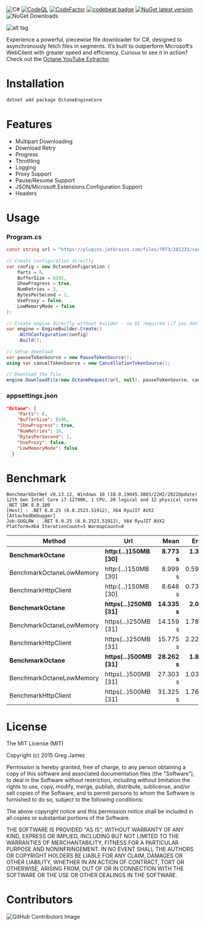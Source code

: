 ![C#](https://github.com/gregyjames/OctaneDownloader/actions/workflows/dotnet.yml/badge.svg)
[![CodeQL](https://github.com/gregyjames/OctaneDownloader/actions/workflows/codeql-analysis.yml/badge.svg?branch=master)](https://github.com/gregyjames/OctaneDownloader/actions/workflows/codeql-analysis.yml)
[![CodeFactor](https://www.codefactor.io/repository/github/gregyjames/octanedownloader/badge)](https://www.codefactor.io/repository/github/gregyjames/octanedownloader)
[![codebeat badge](https://codebeat.co/badges/9154fd6f-ac4b-4f00-8910-66488582efcd)](https://codebeat.co/projects/github-com-gregyjames-octanedownloader-master)
[![NuGet latest version](https://badgen.net/nuget/v/OctaneEngineCore)](https://www.nuget.org/packages/OctaneEngineCore)
![NuGet Downloads](https://img.shields.io/nuget/dt/OctaneEngineCore)

![alt tag](https://image.ibb.co/h2tK8v/Untitled_1.png)


Experience a powerful, piecewise file downloader for C#, designed to asynchronously fetch files in segments. It’s built to outperform Microsoft’s WebClient with greater speed and efficiency. Curious to see it in action? Check out the [Octane YouTube Extractor](https://github.com/gregyjames/OCTANE-YoutubeExtractor).

# Installation
```sh
dotnet add package OctaneEngineCore
```

# Features
* Multipart Downloading
* Download Retry
* Progress
* Throttling
* Logging
* Proxy Support
* Pause/Resume Support
* JSON/Microsoft.Extensions.Configuration Support
* Headers

# Usage
### Program.cs
```csharp
const string url = "https://plugins.jetbrains.com/files/7973/281233/sonarlint-intellij-7.4.0.60471.zip?updateId=281233&pluginId=7973&family=INTELLIJ";
        
// Create configuration directly
var config = new OctaneConfiguration {
    Parts = 6,
    BufferSize = 8192,
    ShowProgress = true,
    NumRetries = 3,
    BytesPerSecond = 1,
    UseProxy = false,
    LowMemoryMode = false
};
        
// Create engine directly without builder - no DI required (if you don't want it!)
var engine = EngineBuilder.Create()
    .WithConfiguration(config)
    .Build();
        
// Setup download
var pauseTokenSource = new PauseTokenSource();
using var cancelTokenSource = new CancellationTokenSource();
        
// Download the file
engine.DownloadFile(new OctaneRequest(url, null), pauseTokenSource, cancelTokenSource).Wait();  
```

### appsettings.json
```json
"Octane": {
    "Parts": 8,
    "BufferSize": 8196,
    "ShowProgress": true,
    "NumRetries": 10,
    "BytesPerSecond": 1,
    "UseProxy": false,
    "LowMemoryMode": false
  }
```
# Benchmark

```
BenchmarkDotNet v0.13.12, Windows 10 (10.0.19045.3803/22H2/2022Update)
12th Gen Intel Core i7-12700K, 1 CPU, 20 logical and 12 physical cores
.NET SDK 8.0.100
[Host] : .NET 6.0.25 (6.0.2523.51912), X64 RyuJIT AVX2 [AttachedDebugger]
Job-GUGLRW : .NET 6.0.25 (6.0.2523.51912), X64 RyuJIT AVX2
Platform=X64 IterationCount=5 WarmupCount=0
```

| Method | Url | Mean | Error | StdDev |
|------------------------- |--------------------- |---------:|--------:|---------:|
| **BenchmarkOctane** | **http:(...)150MB [30]** | **8.773 s** | **1.321 s** | **0.3430 s** |
| BenchmarkOctaneLowMemory | http:(...)150MB [30] | 8.999 s | 0.5978 s | 0.0925 s |
| BenchmarkHttpClient | http:(...)150MB [30] | 8.648 s | 0.7375 s | 0.1915 s |
| **BenchmarkOctane** | **https(...)250MB [31]** | **14.335 s** | **2.095 s** | **0.5440 s** |
| BenchmarkOctaneLowMemory | https(...)250MB [31] | 14.159 s | 1.7879 s | 0.4643 s |
| BenchmarkHttpClient | https(...)250MB [31] | 15.775 s | 2.2267 s | 0.3446 s |
| **BenchmarkOctane** | **https(...)500MB [31]** | **28.262 s** | **1.876 s** | **0.2904 s** |
| BenchmarkOctaneLowMemory | https(...)500MB [31] | 27.303 s | 1.0371 s | 0.2693 s |
| BenchmarkHttpClient | https(...)500MB [31] | 31.325 s | 1.7619 s | 0.2727 s |

# License
The MIT License (MIT)

Copyright (c) 2015 Greg James

Permission is hereby granted, free of charge, to any person obtaining a copy
of this software and associated documentation files (the "Software"), to deal
in the Software without restriction, including without limitation the rights
to use, copy, modify, merge, publish, distribute, sublicense, and/or sell
copies of the Software, and to permit persons to whom the Software is
furnished to do so, subject to the following conditions:

The above copyright notice and this permission notice shall be included in all
copies or substantial portions of the Software.

THE SOFTWARE IS PROVIDED "AS IS", WITHOUT WARRANTY OF ANY KIND, EXPRESS OR
IMPLIED, INCLUDING BUT NOT LIMITED TO THE WARRANTIES OF MERCHANTABILITY,
FITNESS FOR A PARTICULAR PURPOSE AND NONINFRINGEMENT. IN NO EVENT SHALL THE
AUTHORS OR COPYRIGHT HOLDERS BE LIABLE FOR ANY CLAIM, DAMAGES OR OTHER
LIABILITY, WHETHER IN AN ACTION OF CONTRACT, TORT OR OTHERWISE, ARISING FROM,
OUT OF OR IN CONNECTION WITH THE SOFTWARE OR THE USE OR OTHER DEALINGS IN THE
SOFTWARE.

# Contributors
![GitHub Contributors Image](https://contrib.rocks/image?repo=gregyjames/OctaneDownloader)

